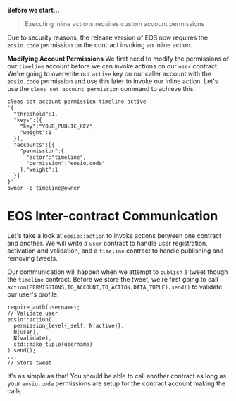 **Before we start...**
> Executing inline actions requires custom account permissions

Due to security reasons, the release version of EOS now requires the `eosio.code` permission on the contract invoking an inline action.

**Modifying Account Permissions**
We first need to modify the permissions of our `timeline` account before we can invoke actions on our `user` contract. We're going to overwrite our `active` key on our caller account with the `eosio.code` permission and use this later to invoke our inline action. Let's use the `cleos set account permission` command to achieve this.
```
cleos set account permission timeline active
'{
  "threshold":1,
  "keys":[{
    "key":"YOUR_PUBLIC_KEY",
    "weight":1
  }],
  "accounts":[{
    "permission":{
      "actor":"timeline",
      "permission":"eosio.code"
    },"weight":1
  }]
}'
owner -p timeline@owner
```
# EOS Inter-contract Communication
Let's take a look at `eosio::action` to invoke actions between one contract and another. We will write a `user` contract to handle user registration, activation and validation, and a `timeline` contract to handle publishing and removing tweets. 

Our communication will happen when we attempt to `publish` a tweet though the `timeline` contract. Before we store the tweet, we're first going to call `action(PERMISSIONS,TO_ACCOUNT,TO_ACTION,DATA_TUPLE).send()` to validate our user's profile.
```
require_auth(username);
// Validate user
eosio::action(
  permission_level{_self, N(active)},
  N(user),
  N(validate),
  std::make_tuple(username)
).send();
...
// Store tweet
```
It's as simple as that! You should be able to call another contract as long as your `eosio.code` permissions are setup for the contract account making the calls.